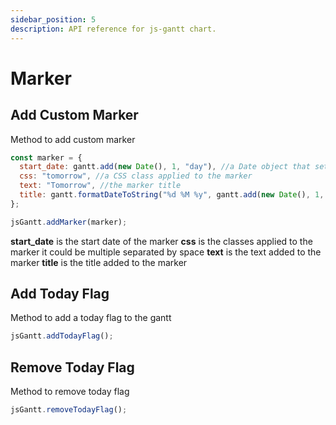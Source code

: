 ```yaml
---
sidebar_position: 5
description: API reference for js-gantt chart.
---
```


# Marker

## Add Custom Marker

Method to add custom marker

```js title="addMarker"
const marker = {
  start_date: gantt.add(new Date(), 1, "day"), //a Date object that sets the marker's date
  css: "tomorrow", //a CSS class applied to the marker
  text: "Tomorrow", //the marker title
  title: gantt.formatDateToString("%d %M %y", gantt.add(new Date(), 1, "day")),
};

jsGantt.addMarker(marker);
```

**start_date** is the start date of the marker
**css** is the classes applied to the marker it could be multiple separated by space
**text** is the text added to the marker
**title** is the title added to the marker

## Add Today Flag

Method to add a today flag to the gantt

```js title="addTodayFlag"
jsGantt.addTodayFlag();
```

## Remove Today Flag

Method to remove today flag

```js title="removeTodayFlag"
jsGantt.removeTodayFlag();
```
